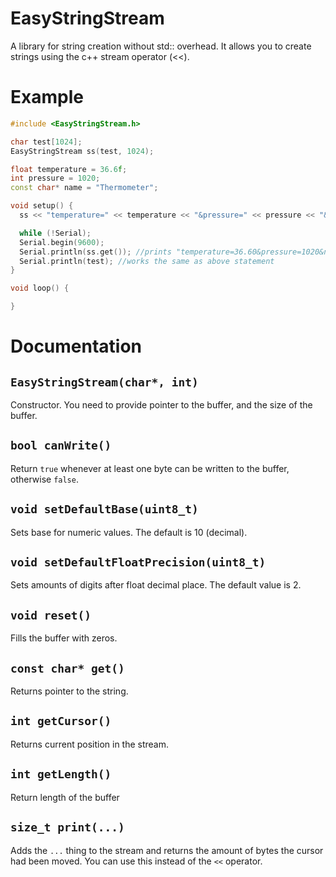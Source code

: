 # EasyStringStream
A library for string creation without std:: overhead. It allows you to create strings using the c++ stream operator (<<).

# Example
```cpp
#include <EasyStringStream.h>

char test[1024];
EasyStringStream ss(test, 1024);

float temperature = 36.6f;
int pressure = 1020;
const char* name = "Thermometer";

void setup() {  
  ss << "temperature=" << temperature << "&pressure=" << pressure << "&name=" << name;

  while (!Serial);
  Serial.begin(9600);
  Serial.println(ss.get()); //prints "temperature=36.60&pressure=1020&name=Thermometer"
  Serial.println(test); //works the same as above statement
}

void loop() {

}
```
# Documentation
## `EasyStringStream(char*, int)`
Constructor. You need to provide pointer to the buffer, and the size of the buffer.

## `bool canWrite()`
Return `true` whenever at least one byte can be written to the buffer, otherwise `false`.

## `void setDefaultBase(uint8_t)`
Sets base for numeric values. The default is 10 (decimal).

## `void setDefaultFloatPrecision(uint8_t)`
Sets amounts of digits after float decimal place. The default value is 2.

## `void reset()`
Fills the buffer with zeros.

## `const char* get()`
Returns pointer to the string.

## `int getCursor()`
Returns current position in the stream.

## `int getLength()`
Return length of the buffer

## `size_t print(...)`
Adds the `...` thing to the stream and returns the amount of bytes the cursor had been moved. You can use this instead of the `<<` operator.
